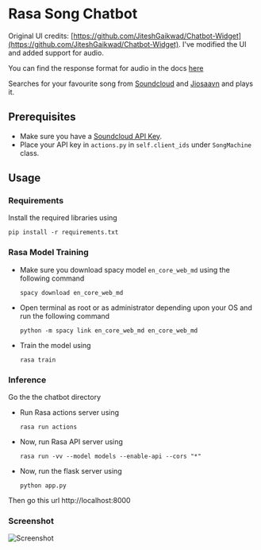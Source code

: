 # Rasa Song Chatbot

Original UI credits: [https://github.com/JiteshGaikwad/Chatbot-Widget](https://github.com/JiteshGaikwad/Chatbot-Widget).
I've modified the UI and added support for audio.

You can find the response format for audio in the docs [here](https://github.com/thehetpandya/rasa-song-chatbot/blob/master/docs/responses.md#audio)

Searches for your favourite song from [Soundcloud](https://soundcloud.com) and [Jiosaavn](https://jiosaavn.com) and plays it.

## Prerequisites
- Make sure you have a [Soundcloud API Key](https://developers.soundcloud.com/docs/api/guide). 
- Place your API key in `actions.py` in `self.client_ids` under `SongMachine` class.

## Usage
### Requirements
Install the required libraries using

`pip install -r requirements.txt`

### Rasa Model Training
- Make sure you download spacy model `en_core_web_md` using the following command

  `spacy download en_core_web_md` 

- Open terminal as root or as administrator depending upon your OS and run the following command

  `python -m spacy link en_core_web_md en_core_web_md`

- Train the model using

  `rasa train`

### Inference
Go the the chatbot directory

- Run Rasa actions server using

  `rasa run actions`

- Now, run Rasa API server using

  `rasa run -vv --model models --enable-api --cors "*"`

- Now, run the flask server using

  `python app.py`

Then go this url
http://localhost:8000

### Screenshot
![Screenshot](https://github.com/thehetpandya/rasa-song-chatbot/blob/master/images/screenshot.PNG?raw=true)
